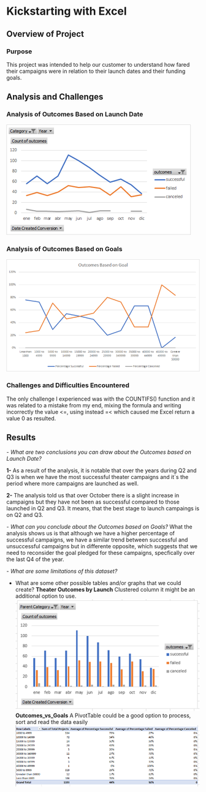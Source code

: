 # Kickstarting with Excel

## Overview of Project

### Purpose

This project was intended to help our customer to understand how fared their campaigns were in relation to their launch dates and their funding goals.

## Analysis and Challenges

### Analysis of Outcomes Based on Launch Date
![Theater_Outcomes_vs_Launch](https://github.com/Kenovy/Kickstarter-analysis/blob/main/Resources/Theater_Outcomes_vs_Launch.png)
### Analysis of Outcomes Based on Goals
![Outcomes_vs_Goals](https://github.com/Kenovy/Kickstarter-analysis/blob/main/Resources/Outcomes_vs_Goals.png)
### Challenges and Difficulties Encountered
The only challenge I experienced was with the COUNTIFS() function and it was related to a mistake from my end, mixing the formula and writing incorrectly the value <=, using instead =< which caused me Excel return a value 0 as resulted. 
## Results

*- What are two conclusions you can draw about the Outcomes based on Launch Date?*

**1-** As a result of the analysis, it is notable that over the years during Q2 and Q3 is when we have the most successful theater campaigns and it´s the period where more campaigns are launched as well.

**2-** The analysis told us that over October there is a slight increase in campaigns but they have not been as successful compared to those launched in Q2 and Q3. It means, that the best stage to launch campaings is on Q2 and Q3. 

*- What can you conclude about the Outcomes based on Goals?*
What the analysis shows us is that although we have a higher percentage of successful campaigns, we have a similar trend between successful and unsuccessful campaigns but in differente opposite, which suggests that we need to reconsider the goal pledged for these campaigns, specfically over the last Q4 of the year.

*- What are some limitations of this dataset?*

- What are some other possible tables and/or graphs that we could create?
**Theater Outcomes by Launch** Clustered column it might be an additional option to use. 
![Theater_Outcomes_vs_Launch_AdditionalOption](https://github.com/Kenovy/Kickstarter-analysis/blob/main/Theater_Outcomes_vs_Launch_AdditionalOption.png)
**Outcomes_vs_Goals** A PivotTable could be a good option to process, sort and read the data easily 
![Outcomes_vs_Goals_AdditionalOption](https://github.com/Kenovy/Kickstarter-analysis/blob/main/Outcomes_vs_Goals_AdditionalOption.png)
